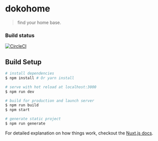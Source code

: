 # dokohome

> find your home base.

### Build status
[![CircleCI](https://circleci.com/gh/maruhachi/dokohome.svg?style=svg)](https://circleci.com/gh/maruhachi/dokohome)

## Build Setup

``` bash
# install dependencies
$ npm install # Or yarn install

# serve with hot reload at localhost:3000
$ npm run dev

# build for production and launch server
$ npm run build
$ npm start

# generate static project
$ npm run generate
```

For detailed explanation on how things work, checkout the [Nuxt.js docs](https://github.com/nuxt/nuxt.js).

